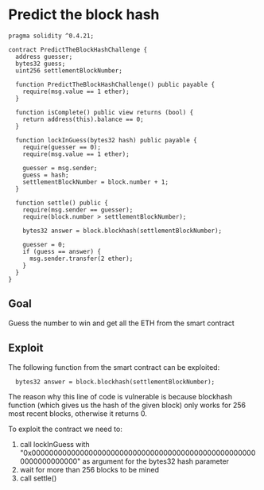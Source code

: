 # Predict the block hash

```
pragma solidity ^0.4.21;

contract PredictTheBlockHashChallenge {
  address guesser;
  bytes32 guess;
  uint256 settlementBlockNumber;

  function PredictTheBlockHashChallenge() public payable {
    require(msg.value == 1 ether);
  }

  function isComplete() public view returns (bool) {
    return address(this).balance == 0;
  }

  function lockInGuess(bytes32 hash) public payable {
    require(guesser == 0);
    require(msg.value == 1 ether);

    guesser = msg.sender;
    guess = hash;
    settlementBlockNumber = block.number + 1;
  }

  function settle() public {
    require(msg.sender == guesser);
    require(block.number > settlementBlockNumber);

    bytes32 answer = block.blockhash(settlementBlockNumber);

    guesser = 0;
    if (guess == answer) {
      msg.sender.transfer(2 ether);
    }
  }
}
```

## Goal

Guess the number to win and get all the ETH from the smart contract

## Exploit

The following function from the smart contract can be exploited:

```
  bytes32 answer = block.blockhash(settlementBlockNumber);
```

The reason why this line of code is vulnerable is because blockhash function (which gives us the hash of the given block) only works for 256 most recent blocks, otherwise it returns 0.

To exploit the contract we need to:

1. call lockInGuess with "0x0000000000000000000000000000000000000000000000000000000000000000" as argument for the bytes32 hash parameter
2. wait for more than 256 blocks to be mined
3. call settle()